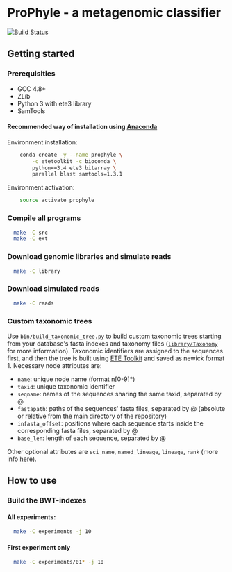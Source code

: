# ProPhyle - a metagenomic classifier

[![Build Status](https://travis-ci.com/karel-brinda/ProPhyle.svg?token=LzzDiQkWWqF4hBjZahmQ&branch=master)](https://travis-ci.com/karel-brinda/ProPhyle)

## Getting started

### Prerequisities

* GCC 4.8+
* ZLib
* Python 3 with ete3 library
* SamTools

#### Recommended way of installation using [Anaconda](https://www.continuum.io/downloads)

Environment installation:

```bash
	conda create -y --name prophyle \
		-c etetoolkit -c bioconda \
		python==3.4 ete3 bitarray \
		parallel blast samtools=1.3.1
```

Environment activation:

```bash
	source activate prophyle
```

### Compile all programs

```bash
  make -C src
  make -C ext
```

### Download genomic libraries and simulate reads
```bash
  make -C library
```

### Download simulated reads
```bash
  make -C reads
```

### Custom taxonomic trees

Use [`bin/build_taxonomic_tree.py`](bin/build_taxonomic_tree.py) to build custom taxonomic trees starting from your database's fasta indexes and taxonomy files ([`library/Taxonomy`](library/Taxonomy) for more information). Taxonomic identifiers are assigned to the sequences first, and then the tree is built using [ETE Toolkit](http://etetoolkit.org/) and saved as newick format 1. Necessary node attributes are:

 * `name`: unique node name (format n[0-9]\*)
 * `taxid`: unique taxonomic identifier
 * `seqname`: names of the sequences sharing the same taxid, separated by @
 * `fastapath`: paths of the sequences' fasta files, separated by @ (absolute or relative from the main directory of the repository)
 * `infasta_offset`: positions where each sequence starts inside the corresponding fasta files, separated by @
 * `base_len`: length of each sequence, separated by @

Other optional attributes are `sci_name`, `named_lineage`, `lineage`, `rank` (more info [here](http://etetoolkit.org/docs/latest/tutorial/tutorial_ncbitaxonomy.html#automatic-tree-annotation-using-ncbi-taxonomy)).

## How to use

### Build the BWT-indexes

#### All experiments:

```bash
  make -C experiments -j 10
```

#### First experiment only

```bash
  make -C experiments/01* -j 10
```

